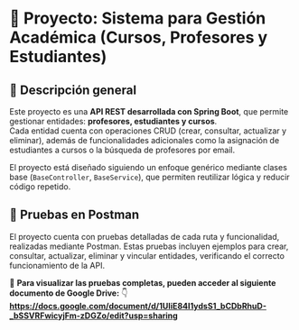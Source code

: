 # 🧩 Proyecto: Sistema para Gestión Académica (Cursos, Profesores y Estudiantes)

## 📘 Descripción general

Este proyecto es una **API REST desarrollada con Spring Boot**, que permite gestionar entidades: **profesores, estudiantes y cursos**.  
Cada entidad cuenta con operaciones CRUD (crear, consultar, actualizar y eliminar), además de funcionalidades adicionales como la asignación de estudiantes a cursos o la búsqueda de profesores por email.

El proyecto está diseñado siguiendo un enfoque genérico mediante clases base (`BaseController`, `BaseService`), que permiten reutilizar lógica y reducir código repetido.

## 🧪 Pruebas en Postman

El proyecto cuenta con pruebas detalladas de cada ruta y funcionalidad, realizadas mediante Postman.
Estas pruebas incluyen ejemplos para crear, consultar, actualizar, eliminar y vincular entidades, verificando el correcto funcionamiento de la API.

🔗 **Para visualizar las pruebas completas, pueden acceder al siguiente documento de Google Drive:**
👇 **https://docs.google.com/document/d/1UIiE84I1ydsS1_bCDbRhuD-_bSSVRFwicyjFm-zDGZo/edit?usp=sharing**
